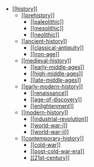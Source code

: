 - [[[history]]](https://en.wikipedia.org/wiki/History)
  - [[[prehistory]]](https://en.wikipedia.org/wiki/Prehistory)
    - [[[paleolithic]]](https://en.wikipedia.org/wiki/Paleolithic)
    - [[[mesolithic]]](https://en.wikipedia.org/wiki/Mesolithic)
    - [[[neolithic]]](https://en.wikipedia.org/wiki/Neolithic)
  - [[[ancient-history]]](https://en.wikipedia.org/wiki/Ancient_history)
    - [[[classical-antiquity]]](https://en.wikipedia.org/wiki/Classical_antiquity)
    - [[[iron-age]]](https://en.wikipedia.org/wiki/Iron_Age)
  - [[[medieval-history]]](https://en.wikipedia.org/wiki/Medieval_history)
    - [[[early-middle-ages]]](https://en.wikipedia.org/wiki/Early_Middle_Ages)
    - [[[high-middle-ages]]](https://en.wikipedia.org/wiki/High_Middle_Ages)
    - [[[late-middle-ages]]](https://en.wikipedia.org/wiki/Late_Middle_Ages)
  - [[[early-modern-history]]](https://en.wikipedia.org/wiki/Early_modern_period)
    - [[[renaissance]]](https://en.wikipedia.org/wiki/Renaissance)
    - [[[age-of-discovery]]](https://en.wikipedia.org/wiki/Age_of_Discovery)
    - [[[enlightenment]]](https://en.wikipedia.org/wiki/Age_of_Enlightenment)
  - [[[modern-history]]](https://en.wikipedia.org/wiki/Modern_history)
    - [[[industrial-revolution]]](https://en.wikipedia.org/wiki/Industrial_Revolution)
    - [[[world-war-i]]](https://en.wikipedia.org/wiki/World_War_I)
    - [[[world-war-ii]]](https://en.wikipedia.org/wiki/World_War_II)
  - [[[contemporary-history]]](https://en.wikipedia.org/wiki/Contemporary_history)
    - [[[cold-war]]](https://en.wikipedia.org/wiki/Cold_War)
    - [[[post-cold-war-era]]](https://en.wikipedia.org/wiki/Post–Cold_War_era)
    - [[[21st-century]]](https://en.wikipedia.org/wiki/21st_century)
